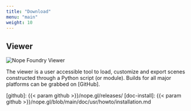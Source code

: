 ```yaml
---
title: "Download"
menu: "main"
weight: 10
---
```


## Viewer

![Nope Foundry Viewer](/img/viewer-800.png)

The viewer is a user accessible tool to load, customize and export scenes
constructed through a Python script (or module). Builds for all major platforms
can be grabbed on [GitHub].

[github]: {{< param github >}}/nope.gl/releases/
[doc-install]: {{< param github >}}/nope.gl/blob/main/doc/usr/howto/installation.md
